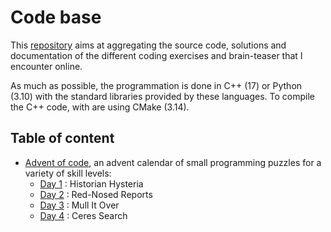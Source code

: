 # Code base

This [repository](https://github.com/nico-kuroxy/puzzle-library) aims at aggregating the source code, solutions and documentation of the different coding exercises and brain-teaser that I encounter online.

As much as possible, the programmation is done in C++ (17) or Python (3.10) with the standard libraries provided by these languages. To compile the C++ code, with are using CMake (3.14).

## Table of content

- [Advent of code](advent_of_code/README.md), an advent calendar of small programming puzzles for a variety of skill levels:
  - [Day 1](advent_of_code/src/day_1/README.md) : Historian Hysteria
  - [Day 2](advent_of_code/src/day_2/README.md) : Red-Nosed Reports
  - [Day 3](advent_of_code/src/day_3/README.md) : Mull It Over
  - [Day 4](advent_of_code/src/day_4/README.md) : Ceres Search
